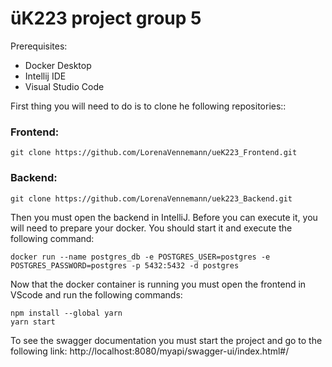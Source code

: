 # üK223 project group 5

Prerequisites:
- Docker Desktop
- Intellij IDE
- Visual Studio Code

First thing you will need to do is to clone he following repositories::

### Frontend:
````
git clone https://github.com/LorenaVennemann/ueK223_Frontend.git
````
### Backend:
````
git clone https://github.com/LorenaVennemann/uek223_Backend.git
````
Then you must open the backend in IntelliJ.
Before you can execute it, you will need to prepare your docker.
You should start it and execute the following command:
````
docker run --name postgres_db -e POSTGRES_USER=postgres -e POSTGRES_PASSWORD=postgres -p 5432:5432 -d postgres
````
Now that the docker container is running you must open the frontend in VScode and run the following commands:
```
npm install --global yarn
yarn start
```

To see the swagger documentation you must start the project and go to the following link:
http://localhost:8080/myapi/swagger-ui/index.html#/
